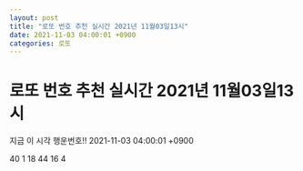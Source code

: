 ```yaml
---
layout: post
title: "로또 번호 추천 실시간 2021년 11월03일13시"
date: 2021-11-03 04:00:01 +0900
categories: 로또
---
```


# 로또 번호 추천 실시간 2021년 11월03일13시

지금 이 시각 행운번호!! 2021-11-03 04:00:01 +0900

 40  1  18  44  16  4 

